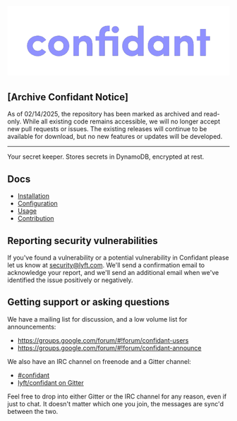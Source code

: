 ![confidant](./confidant/public/images/confidant_text_purple.svg)
=========

[Archive Confidant Notice]
----------------------------------

As of 02/14/2025, the repository has been marked as archived and read-only. While all existing code remains accessible, we will no longer accept new pull requests or issues. The existing releases will continue to be available for download, but no new features or updates will be developed.


----------------------------------
Your secret keeper. Stores secrets in DynamoDB, encrypted at rest.

Docs
----

* [Installation](https://lyft.github.io/confidant/install.html)
* [Configuration](https://lyft.github.io/confidant/configuration.html)
* [Usage](https://lyft.github.io/confidant/using_confidant.html)
* [Contribution](https://lyft.github.io/confidant/contributing.html)

Reporting security vulnerabilities
----------------------------------

If you've found a vulnerability or a potential vulnerability in Confidant
please let us know at security@lyft.com. We'll send a confirmation email to
acknowledge your report, and we'll send an additional email when we've
identified the issue positively or negatively.

Getting support or asking questions
-----------------------------------

We have a mailing list for discussion, and a low volume list for announcements:

* https://groups.google.com/forum/#!forum/confidant-users
* https://groups.google.com/forum/#!forum/confidant-announce

We also have an IRC channel on freenode and a Gitter channel:

* [#confidant](http://webchat.freenode.net/?channels=confidant)
* [lyft/confidant on Gitter](https://gitter.im/lyft/confidant)

Feel free to drop into either Gitter or the IRC channel for any reason, even
if just to chat. It doesn't matter which one you join, the messages are sync'd
between the two.

